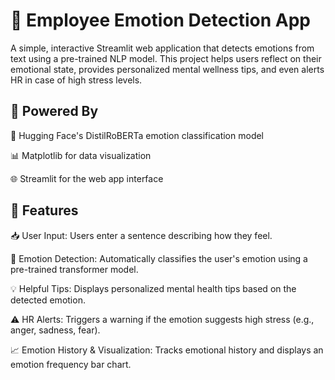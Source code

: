 # 💼 Employee Emotion Detection App

A simple, interactive Streamlit web application that detects emotions from text using a pre-trained NLP model. This project helps users reflect on their emotional state, provides personalized mental wellness tips, and even alerts HR in case of high stress levels.

## 🧠 Powered By

🤗 Hugging Face's DistilRoBERTa emotion classification model

📊 Matplotlib for data visualization

🌐 Streamlit for the web app interface

## 🚀 Features

📥 User Input: Users enter a sentence describing how they feel.

🧠 Emotion Detection: Automatically classifies the user's emotion using a pre-trained transformer model.

💡 Helpful Tips: Displays personalized mental health tips based on the detected emotion.

⚠️ HR Alerts: Triggers a warning if the emotion suggests high stress (e.g., anger, sadness, fear).

📈 Emotion History & Visualization: Tracks emotional history and displays an emotion frequency bar chart.
